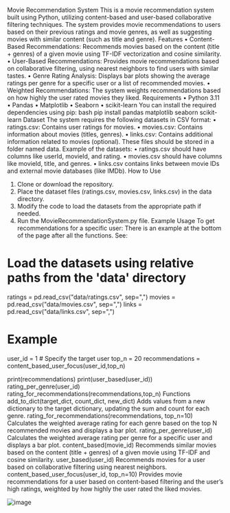 Movie Recommendation System
This is a movie recommendation system built using Python, utilizing content-based and user-based collaborative filtering techniques. The system provides movie recommendations to users based on their previous ratings and movie genres, as well as suggesting movies with similar content (such as title and genre).
Features
•	Content-Based Recommendations: Recommends movies based on the content (title + genres) of a given movie using TF-IDF vectorization and cosine similarity.
•	User-Based Recommendations: Provides movie recommendations based on collaborative filtering, using nearest neighbors to find users with similar tastes.
•	Genre Rating Analysis: Displays bar plots showing the average ratings per genre for a specific user or a list of recommended movies.
•	Weighted Recommendations: The system weights recommendations based on how highly the user rated movies they liked.
Requirements
•	Python 3.11
•	Pandas
•	Matplotlib
•	Seaborn
•	scikit-learn
You can install the required dependencies using pip:
bash
pip install pandas matplotlib seaborn scikit-learn
Dataset
The system requires the following datasets in CSV format:
•	ratings.csv: Contains user ratings for movies.
•	movies.csv: Contains information about movies (titles, genres).
•	links.csv: Contains additional information related to movies (optional).
These files should be stored in a folder named data.
Example of the datasets:
•	ratings.csv should have columns like userId, movieId, and rating.
•	movies.csv should have columns like movieId, title, and genres.
•	links.csv contains links between movie IDs and external movie databases (like IMDb).
How to Use
1.	Clone or download the repository.
2.	Place the dataset files (ratings.csv, movies.csv, links.csv) in the data directory.
3.	Modify the code to load the datasets from the appropriate path if needed.
4.	Run the MovieRecommendationSystem.py file.
Example Usage
To get recommendations for a specific user:
There is an example at the bottom of the page after all the functions. See:
# Load the datasets using relative paths from the 'data' directory
ratings = pd.read_csv("data/ratings.csv", sep=",")
movies = pd.read_csv("data/movies.csv", sep=",")
links = pd.read_csv("data/links.csv", sep=",")


# Example
user_id = 1  # Specify the target user
top_n = 20
recommendations = content_based_user_focus(user_id,top_n)

print(recommendations)
print(user_based(user_id))
rating_per_genre(user_id)
rating_for_recommendations(recommendations,top_n)
Functions
add_to_dict(target_dict, count_dict, new_dict)
Adds values from a new dictionary to the target dictionary, updating the sum and count for each genre.
rating_for_recommendations(recommendations, top_n=10)
Calculates the weighted average rating for each genre based on the top N recommended movies and displays a bar plot.
rating_per_genre(user_id)
Calculates the weighted average rating per genre for a specific user and displays a bar plot.
content_based(movie_id)
Recommends similar movies based on the content (title + genres) of a given movie using TF-IDF and cosine similarity.
user_based(user_id)
Recommends movies for a user based on collaborative filtering using nearest neighbors.
content_based_user_focus(user_id, top_n=10)
Provides movie recommendations for a user based on content-based filtering and the user’s high ratings, weighted by how highly the user rated the liked movies.

![image](https://github.com/user-attachments/assets/c692febf-f68f-4f1a-96d1-15e4864094c6)
